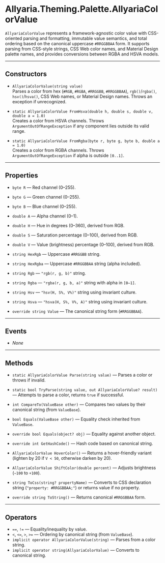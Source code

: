 # Allyaria.Theming.Palette.AllyariaColorValue

`AllyariaColorValue` represents a framework-agnostic color value with CSS-oriented parsing and formatting, immutable
value
semantics, and total ordering based on the canonical uppercase `#RRGGBBAA` form. It supports parsing from CSS-style
strings,
CSS Web color names, and Material Design palette names, and provides conversions between RGBA and HSVA models.

---

## Constructors

* `AllyariaColorValue(string value)`  
  Parses a color from hex (`#RGB`, `#RGBA`, `#RRGGBB`, `#RRGGBBAA`), `rgb()`/`rgba()`, `hsv()`/`hsva()`, CSS Web names,
  or Material Design names. Throws an exception if unrecognized.

* `static AllyariaColorValue FromHsva(double h, double s, double v, double a = 1.0)`  
  Creates a color from HSVA channels. Throws `ArgumentOutOfRangeException` if any component lies outside its valid
  range.

* `static AllyariaColorValue FromRgba(byte r, byte g, byte b, double a = 1.0)`  
  Creates a color from RGBA channels. Throws `ArgumentOutOfRangeException` if alpha is outside `[0..1]`.

---

## Properties

* `byte R` — Red channel (0–255).
* `byte G` — Green channel (0–255).
* `byte B` — Blue channel (0–255).
* `double A` — Alpha channel (0–1).

* `double H` — Hue in degrees (0–360), derived from RGB.
* `double S` — Saturation percentage (0–100), derived from RGB.
* `double V` — Value (brightness) percentage (0–100), derived from RGB.

* `string HexRgb` — Uppercase `#RRGGBB` string.
* `string HexRgba` — Uppercase `#RRGGBBAA` string (alpha included).
* `string Rgb` — `"rgb(r, g, b)"` string.
* `string Rgba` — `"rgba(r, g, b, a)"` string with alpha in `[0–1]`.
* `string Hsv` — `"hsv(H, S%, V%)"` string using invariant culture.
* `string Hsva` — `"hsva(H, S%, V%, A)"` string using invariant culture.
* `override string Value` — The canonical string form (`#RRGGBBAA`).

---

## Events

* *None*

---

## Methods

* `static AllyariaColorValue Parse(string value)` — Parses a color or throws if invalid.
* `static bool TryParse(string value, out AllyariaColorValue? result)` — Attempts to parse a color, returns `true` if
  successful.

* `int CompareTo(ValueBase other)` — Compares two values by their canonical string (from `ValueBase`).
* `bool Equals(ValueBase other)` — Equality check inherited from `ValueBase`.
* `override bool Equals(object? obj)` — Equality against another object.
* `override int GetHashCode()` — Hash code based on canonical string.

* `AllyariaColorValue HoverColor()` — Returns a hover-friendly variant (lighten by 20 if `V < 50`, otherwise darken by
  20).
* `AllyariaColorValue ShiftColor(double percent)` — Adjusts brightness (`−100` to `+100`).
* `string ToCss(string? propertyName)` — Converts to CSS declaration string (`"property: #RRGGBBAA;"`) or returns value
  if no property.
* `override string ToString()` — Returns canonical `#RRGGBBAA` form.

---

## Operators

* `==`, `!=` — Equality/inequality by value.
* `<`, `<=`, `>`, `>=` — Ordering by canonical string (from `ValueBase`).
* `implicit operator AllyariaColorValue(string)` — Parses from a color string.
* `implicit operator string(AllyariaColorValue)` — Converts to canonical string.
